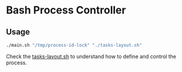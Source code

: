 # Bash Process Controller

## Usage

```bash
./main.sh "/tmp/process-id-lock" "./tasks-layout.sh"
```

Check the [tasks-layout.sh](tasks-layout.sh) to understand how to define and control the process.
